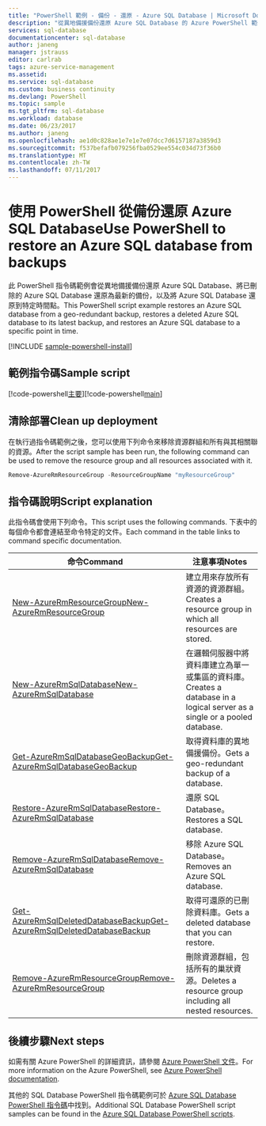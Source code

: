 ```yaml
---
title: "PowerShell 範例 - 備份 - 還原 - Azure SQL Database | Microsoft Docs"
description: "從異地備援備份還原 Azure SQL Database 的 Azure PowerShell 範例指令碼"
services: sql-database
documentationcenter: sql-database
author: janeng
manager: jstrauss
editor: carlrab
tags: azure-service-management
ms.assetid: 
ms.service: sql-database
ms.custom: business continuity
ms.devlang: PowerShell
ms.topic: sample
ms.tgt_pltfrm: sql-database
ms.workload: database
ms.date: 06/23/2017
ms.author: janeng
ms.openlocfilehash: ae1d0c828ae1e7e1e7e07dcc7d6157187a3859d3
ms.sourcegitcommit: f537befafb079256fba0529ee554c034d73f36b0
ms.translationtype: MT
ms.contentlocale: zh-TW
ms.lasthandoff: 07/11/2017
---
```

# <a name="use-powershell-to-restore-an-azure-sql-database-from-backups"></a><span data-ttu-id="e8fda-103">使用 PowerShell 從備份還原 Azure SQL Database</span><span class="sxs-lookup"><span data-stu-id="e8fda-103">Use PowerShell to restore an Azure SQL database from backups</span></span>

<span data-ttu-id="e8fda-104">此 PowerShell 指令碼範例會從異地備援備份還原 Azure SQL Database、將已刪除的 Azure SQL Database 還原為最新的備份，以及將 Azure SQL Database 還原到特定時間點。</span><span class="sxs-lookup"><span data-stu-id="e8fda-104">This PowerShell script example restores an Azure SQL database from a geo-redundant backup, restores a deleted Azure SQL database to its latest backup, and restores an Azure SQL database to a specific point in time.</span></span>  

[!INCLUDE [sample-powershell-install](../../../includes/sample-powershell-install-no-ssh.md)]

## <a name="sample-script"></a><span data-ttu-id="e8fda-105">範例指令碼</span><span class="sxs-lookup"><span data-stu-id="e8fda-105">Sample script</span></span>

<span data-ttu-id="e8fda-106">[!code-powershell[主要](../../../powershell_scripts/sql-database/restore-database/restore-database.ps1?highlight=17-18 "建立 SQL Database")]</span><span class="sxs-lookup"><span data-stu-id="e8fda-106">[!code-powershell[main](../../../powershell_scripts/sql-database/restore-database/restore-database.ps1?highlight=17-18 "Create SQL Database")]</span></span>

## <a name="clean-up-deployment"></a><span data-ttu-id="e8fda-107">清除部署</span><span class="sxs-lookup"><span data-stu-id="e8fda-107">Clean up deployment</span></span>

<span data-ttu-id="e8fda-108">在執行過指令碼範例之後，您可以使用下列命令來移除資源群組和所有與其相關聯的資源。</span><span class="sxs-lookup"><span data-stu-id="e8fda-108">After the script sample has been run, the following command can be used to remove the resource group and all resources associated with it.</span></span>

```powershell
Remove-AzureRmResourceGroup -ResourceGroupName "myResourceGroup"
```

## <a name="script-explanation"></a><span data-ttu-id="e8fda-109">指令碼說明</span><span class="sxs-lookup"><span data-stu-id="e8fda-109">Script explanation</span></span>

<span data-ttu-id="e8fda-110">此指令碼會使用下列命令。</span><span class="sxs-lookup"><span data-stu-id="e8fda-110">This script uses the following commands.</span></span> <span data-ttu-id="e8fda-111">下表中的每個命令都會連結至命令特定的文件。</span><span class="sxs-lookup"><span data-stu-id="e8fda-111">Each command in the table links to command specific documentation.</span></span>

| <span data-ttu-id="e8fda-112">命令</span><span class="sxs-lookup"><span data-stu-id="e8fda-112">Command</span></span> | <span data-ttu-id="e8fda-113">注意事項</span><span class="sxs-lookup"><span data-stu-id="e8fda-113">Notes</span></span> |
|---|---|
| [<span data-ttu-id="e8fda-114">New-AzureRmResourceGroup</span><span class="sxs-lookup"><span data-stu-id="e8fda-114">New-AzureRmResourceGroup</span></span>](https://docs.microsoft.com/powershell/resourcemanager/azurerm.resources/v3.5.0/new-azurermresourcegroup) | <span data-ttu-id="e8fda-115">建立用來存放所有資源的資源群組。</span><span class="sxs-lookup"><span data-stu-id="e8fda-115">Creates a resource group in which all resources are stored.</span></span> | [<span data-ttu-id="e8fda-116">New-AzureRmSqlServer</span><span class="sxs-lookup"><span data-stu-id="e8fda-116">New-AzureRmSqlServer</span></span>](/powershell/module/azurerm.sql/new-azurermsqlserver) | <span data-ttu-id="e8fda-117">建立主機資料庫或彈性集區的邏輯伺服器。</span><span class="sxs-lookup"><span data-stu-id="e8fda-117">Creates a logical server that hosts a database or elastic pool.</span></span> | 
| [<span data-ttu-id="e8fda-118">New-AzureRmSqlDatabase</span><span class="sxs-lookup"><span data-stu-id="e8fda-118">New-AzureRmSqlDatabase</span></span>](/powershell/module/azurerm.sql/new-azurermsqldatabase) | <span data-ttu-id="e8fda-119">在邏輯伺服器中將資料庫建立為單一或集區的資料庫。</span><span class="sxs-lookup"><span data-stu-id="e8fda-119">Creates a database in a logical server as a single or a pooled database.</span></span> |
[<span data-ttu-id="e8fda-120">Get-AzureRmSqlDatabaseGeoBackup</span><span class="sxs-lookup"><span data-stu-id="e8fda-120">Get-AzureRmSqlDatabaseGeoBackup</span></span>](/powershell/module/azurerm.sql/get-azurermsqldatabasegeobackup) | <span data-ttu-id="e8fda-121">取得資料庫的異地備援備份。</span><span class="sxs-lookup"><span data-stu-id="e8fda-121">Gets a geo-redundant backup of a database.</span></span> |
| [<span data-ttu-id="e8fda-122">Restore-AzureRmSqlDatabase</span><span class="sxs-lookup"><span data-stu-id="e8fda-122">Restore-AzureRmSqlDatabase</span></span>](/powershell/module/azurerm.sql/restore-azurermsqldatabase) | <span data-ttu-id="e8fda-123">還原 SQL Database。</span><span class="sxs-lookup"><span data-stu-id="e8fda-123">Restores a SQL database.</span></span> |
|[<span data-ttu-id="e8fda-124">Remove-AzureRmSqlDatabase</span><span class="sxs-lookup"><span data-stu-id="e8fda-124">Remove-AzureRmSqlDatabase</span></span>](/powershell/module/azurerm.sql/remove-azurermsqldatabase) | <span data-ttu-id="e8fda-125">移除 Azure SQL Database。</span><span class="sxs-lookup"><span data-stu-id="e8fda-125">Removes an Azure SQL database.</span></span> |
| [<span data-ttu-id="e8fda-126">Get-AzureRmSqlDeletedDatabaseBackup</span><span class="sxs-lookup"><span data-stu-id="e8fda-126">Get-AzureRmSqlDeletedDatabaseBackup</span></span>](/powershell/module/azurerm.sql/get-azurermsqldeleteddatabasebackup) | <span data-ttu-id="e8fda-127">取得可還原的已刪除資料庫。</span><span class="sxs-lookup"><span data-stu-id="e8fda-127">Gets a deleted database that you can restore.</span></span> |
| [<span data-ttu-id="e8fda-128">Remove-AzureRmResourceGroup</span><span class="sxs-lookup"><span data-stu-id="e8fda-128">Remove-AzureRmResourceGroup</span></span>](/powershell/module/azurerm.resources/remove-azurermresourcegroup) | <span data-ttu-id="e8fda-129">刪除資源群組，包括所有的巢狀資源。</span><span class="sxs-lookup"><span data-stu-id="e8fda-129">Deletes a resource group including all nested resources.</span></span> |

## <a name="next-steps"></a><span data-ttu-id="e8fda-130">後續步驟</span><span class="sxs-lookup"><span data-stu-id="e8fda-130">Next steps</span></span>

<span data-ttu-id="e8fda-131">如需有關 Azure PowerShell 的詳細資訊，請參閱 [Azure PowerShell 文件](/powershell/azure/overview)。</span><span class="sxs-lookup"><span data-stu-id="e8fda-131">For more information on the Azure PowerShell, see [Azure PowerShell documentation](/powershell/azure/overview).</span></span>

<span data-ttu-id="e8fda-132">其他的 SQL Database PowerShell 指令碼範例可於 [Azure SQL Database PowerShell 指令碼](../sql-database-powershell-samples.md)中找到。</span><span class="sxs-lookup"><span data-stu-id="e8fda-132">Additional SQL Database PowerShell script samples can be found in the [Azure SQL Database PowerShell scripts](../sql-database-powershell-samples.md).</span></span>
